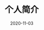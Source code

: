 ---
title: 个人简介
date: 2020-11-03
aubot: lsy
portrait: 'https://cdn.jsdelivr.net/gh/duogongneng/MyBlogImg/imgIMG_7327.jpeg'
describe: '无论山有多高，终是天下的一座山。'
type: "about"
layout: "about"
comments: false
---